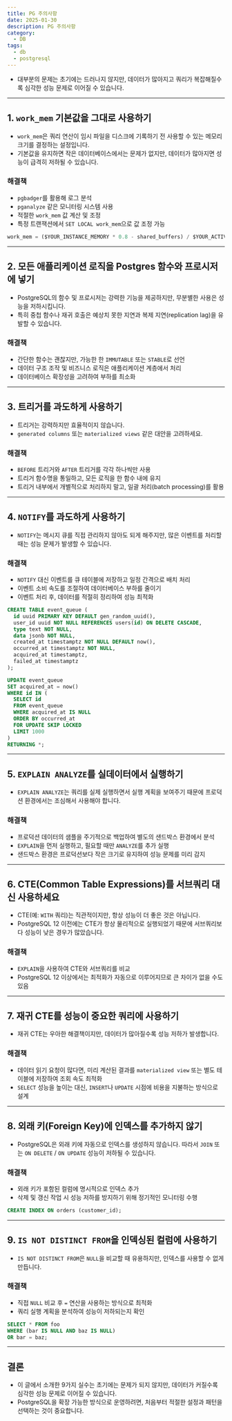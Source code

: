```yaml
---
title: PG 주의사항
date: 2025-01-30
description: PG 주의사항
category:
  - DB
tags:
  - db
  - postgresql
---
```


- 대부분의 문제는 초기에는 드러나지 않지만, 데이터가 많아지고 쿼리가 복잡해질수록 심각한 성능 문제로 이어질 수 있습니다.

---

## 1. `work_mem` 기본값을 그대로 사용하기

- `work_mem`은 쿼리 연산이 임시 파일을 디스크에 기록하기 전 사용할 수 있는 메모리 크기를 결정하는 설정입니다. 
- 기본값을 유지하면 작은 데이터베이스에서는 문제가 없지만, 데이터가 많아지면 성능이 급격히 저하될 수 있습니다.

### 해결책

- `pgbadger`를 활용해 로그 분석
- `pganalyze` 같은 모니터링 시스템 사용
- 적절한 `work_mem` 값 계산 및 조정
- 특정 트랜잭션에서 `SET LOCAL work_mem`으로 값 조정 가능

```sql
work_mem = ($YOUR_INSTANCE_MEMORY * 0.8 - shared_buffers) / $YOUR_ACTIVE_CONNECTION_COUNT
```

---

## 2. 모든 애플리케이션 로직을 Postgres 함수와 프로시저에 넣기

- PostgreSQL의 함수 및 프로시저는 강력한 기능을 제공하지만, 무분별한 사용은 성능을 저하시킵니다. 
- 특히 중첩 함수나 재귀 호출은 예상치 못한 지연과 복제 지연(replication lag)을 유발할 수 있습니다.

### 해결책

- 간단한 함수는 괜찮지만, 가능한 한 `IMMUTABLE` 또는 `STABLE`로 선언
- 데이터 구조 조작 및 비즈니스 로직은 애플리케이션 계층에서 처리
- 데이터베이스 확장성을 고려하여 부하를 최소화

---

## 3. 트리거를 과도하게 사용하기

 - 트리거는 강력하지만 효율적이지 않습니다.
 - `generated columns` 또는 `materialized views` 같은 대안을 고려하세요.

### 해결책

- `BEFORE` 트리거와 `AFTER` 트리거를 각각 하나씩만 사용
- 트리거 함수명을 통일하고, 모든 로직을 한 함수 내에 유지
- 트리거 내부에서 개별적으로 처리하지 말고, 일괄 처리(batch processing)를 활용

---

## 4. `NOTIFY`를 과도하게 사용하기

- `NOTIFY`는 메시지 큐를 직접 관리하지 않아도 되게 해주지만, 많은 이벤트를 처리할 때는 성능 문제가 발생할 수 있습니다.

### 해결책

- `NOTIFY` 대신 이벤트를 큐 테이블에 저장하고 일정 간격으로 배치 처리
- 이벤트 소비 속도를 조절하여 데이터베이스 부하를 줄이기
- 이벤트 처리 후, 데이터를 적절히 정리하여 성능 최적화

```sql
CREATE TABLE event_queue (
  id uuid PRIMARY KEY DEFAULT gen_random_uuid(),
  user_id uuid NOT NULL REFERENCES users(id) ON DELETE CASCADE,
  type text NOT NULL,
  data jsonb NOT NULL,
  created_at timestamptz NOT NULL DEFAULT now(),
  occurred_at timestamptz NOT NULL,
  acquired_at timestamptz,
  failed_at timestamptz
);
```

```sql
UPDATE event_queue
SET acquired_at = now()
WHERE id IN (
  SELECT id
  FROM event_queue
  WHERE acquired_at IS NULL
  ORDER BY occurred_at
  FOR UPDATE SKIP LOCKED
  LIMIT 1000
)
RETURNING *;
```

---

## 5. `EXPLAIN ANALYZE`를 실데이터에서 실행하기

- `EXPLAIN ANALYZE`는 쿼리를 실제 실행하면서 실행 계획을 보여주기 때문에 프로덕션 환경에서는 조심해서 사용해야 합니다.

### 해결책

- 프로덕션 데이터의 샘플을 주기적으로 백업하여 별도의 샌드박스 환경에서 분석
- `EXPLAIN`을 먼저 실행하고, 필요할 때만 `ANALYZE`를 추가 실행
- 샌드박스 환경은 프로덕션보다 작은 크기로 유지하여 성능 문제를 미리 감지

---

## 6. CTE(Common Table Expressions)를 서브쿼리 대신 사용하세요

- CTE(예: `WITH` 쿼리)는 직관적이지만, 항상 성능이 더 좋은 것은 아닙니다. 
- PostgreSQL 12 이전에는 CTE가 항상 물리적으로 실행되었기 때문에 서브쿼리보다 성능이 낮은 경우가 많았습니다.

### 해결책

- `EXPLAIN`을 사용하여 CTE와 서브쿼리를 비교
- PostgreSQL 12 이상에서는 최적화가 자동으로 이루어지므로 큰 차이가 없을 수도 있음

---

## 7. 재귀 CTE를 성능이 중요한 쿼리에 사용하기

- 재귀 CTE는 우아한 해결책이지만, 데이터가 많아질수록 성능 저하가 발생합니다.

### 해결책

- 데이터 읽기 요청이 많다면, 미리 계산된 결과를 `materialized view` 또는 별도 테이블에 저장하여 조회 속도 최적화
- `SELECT` 성능을 높이는 대신, `INSERT`나 `UPDATE` 시점에 비용을 지불하는 방식으로 설계

---

## 8. 외래 키(Foreign Key)에 인덱스를 추가하지 않기

- PostgreSQL은 외래 키에 자동으로 인덱스를 생성하지 않습니다. 따라서 `JOIN` 또는 `ON DELETE` / `ON UPDATE` 성능이 저하될 수 있습니다.

### 해결책

- 외래 키가 포함된 컬럼에 명시적으로 인덱스 추가
- 삭제 및 갱신 작업 시 성능 저하를 방지하기 위해 정기적인 모니터링 수행

```sql
CREATE INDEX ON orders (customer_id);
```

---

## 9. `IS NOT DISTINCT FROM`을 인덱싱된 컬럼에 사용하기

- `IS NOT DISTINCT FROM`은 `NULL`을 비교할 때 유용하지만, 인덱스를 사용할 수 없게 만듭니다.

### 해결책

- 직접 `NULL` 비교 후 `=` 연산을 사용하는 방식으로 최적화
- 쿼리 실행 계획을 분석하여 성능이 저하되는지 확인

```sql
SELECT * FROM foo
WHERE (bar IS NULL AND baz IS NULL)
OR bar = baz;
```

---

## 결론

- 이 글에서 소개한 9가지 실수는 초기에는 문제가 되지 않지만, 데이터가 커질수록 심각한 성능 문제로 이어질 수 있습니다.
- PostgreSQL을 확장 가능한 방식으로 운영하려면, 처음부터 적절한 설정과 패턴을 선택하는 것이 중요합니다.
